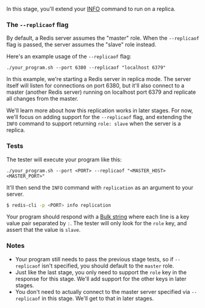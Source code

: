 In this stage, you'll extend your [INFO](https://redis.io/commands/info/) command to run on a replica.

### The `--replicaof` flag

By default, a Redis server assumes the "master" role. When the `--replicaof` flag is passed, the server assumes the "slave" role instead.

Here's an example usage of the `--replicaof` flag:

```
./your_program.sh --port 6380 --replicaof "localhost 6379"
```

In this example, we're starting a Redis server in replica mode. The server itself will listen for connections on port 6380, but it'll
also connect to a master (another Redis server) running on localhost port 6379 and replicate all changes from the master.

We'll learn more about how this replication works in later stages. For now, we'll focus on adding support for the `--replicaof` flag, and
extending the `INFO` command to support returning `role: slave` when the server is a replica.

### Tests

The tester will execute your program like this:

```
./your_program.sh --port <PORT> --replicaof "<MASTER_HOST> <MASTER_PORT>"
```

It'll then send the `INFO` command with `replication` as an argument to your server.

```bash
$ redis-cli -p <PORT> info replication
```

Your program should respond with a [Bulk string](https://redis.io/docs/reference/protocol-spec/#bulk-strings) where each line
is a key value pair separated by `:`. The tester will only look for the `role` key, and assert that the value is `slave`.

### Notes

- Your program still needs to pass the previous stage tests, so if `--replicaof` isn't specified, you should default to the `master` role.
- Just like the last stage, you only need to support the `role` key in the response for this stage. We'll add support for the other keys in later stages.
- You don't need to actually connect to the master server specified via `--replicaof` in this stage. We'll get to that in later stages.
